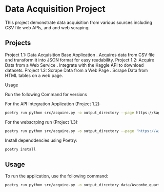 # Data Acquisition Project
This project demonstrate data acquisition from various sources including CSV file web APIs, and  and web scraping.

## Projects

Project 1.1: Data  Acquisition Base Application
    . Acquires data from CSV file and transform it into JSON format for easy readability.
Project 1.2: Acquire Data from a Web Service
    . Integrate with the Kaggle API to download datasets.
Project 1.3: Scrape Data from a Web Page
    . Scrape Data from HTML tables on a web page.

Usage

Run the following Command for versions

For the API Integration Application (Project 1.2):
```sh
poetry run python src/acquire.py -o output_directory --page https://kaggle.com/kaggle.json/
```

For the webscrping run (Project 1.3):
```sh
poetry run python src/acquire.py -o output_directory --page 'https://wikipedia.com' c Example caption
```


Install dependdencies using Poetry:
```sh
poetry install
```

## Usage
To run the application, use the following command:
```sh
poetry run python src/acquire.py -o output_directory data/Ascombe_quartet_data.csv